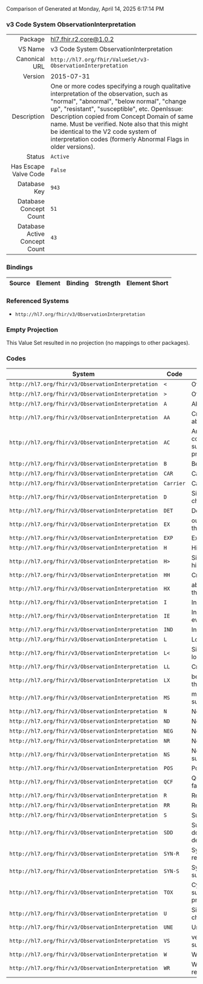 Comparison of 
Generated at Monday, April 14, 2025 6:17:14 PM

### v3 Code System ObservationInterpretation

|      |     |
| ---: | --- |
| Package | hl7.fhir.r2.core@1.0.2 |
| VS Name | v3 Code System ObservationInterpretation |
| Canonical URL | `http://hl7.org/fhir/ValueSet/v3-ObservationInterpretation` |
| Version | 2015-07-31 |
| Description | One or more codes specifying a rough qualitative interpretation of the observation, such as "normal", "abnormal", "below normal", "change up", "resistant", "susceptible", etc.  OpenIssue: Description copied from Concept Domain of same name.  Must be verified.  Note also that this might be identical to the V2 code system of interpretation codes (formerly Abnormal Flags in older versions). |
| Status | `Active` |
| Has Escape Valve Code | `False` |
| Database Key | `943` |
| Database Concept Count | `51` |
| Database Active Concept Count | `43` |
### Bindings

| Source | Element | Binding | Strength | Element Short |
| ------ | ------- | ------- | -------- | ------------- |

### Referenced Systems

* `http://hl7.org/fhir/v3/ObservationInterpretation`
### Empty Projection

This Value Set resulted in no projection (no mappings to other packages).

### Codes

| System | Code | Display |
| ------ | ---- | ------- |
| `http://hl7.org/fhir/v3/ObservationInterpretation` | `<` | Off scale low |
| `http://hl7.org/fhir/v3/ObservationInterpretation` | `>` | Off scale high |
| `http://hl7.org/fhir/v3/ObservationInterpretation` | `A` | Abnormal |
| `http://hl7.org/fhir/v3/ObservationInterpretation` | `AA` | Critical abnormal |
| `http://hl7.org/fhir/v3/ObservationInterpretation` | `AC` | Anti-complementary substances present |
| `http://hl7.org/fhir/v3/ObservationInterpretation` | `B` | Better |
| `http://hl7.org/fhir/v3/ObservationInterpretation` | `CAR` | Carrier |
| `http://hl7.org/fhir/v3/ObservationInterpretation` | `Carrier` | Carrier |
| `http://hl7.org/fhir/v3/ObservationInterpretation` | `D` | Significant change down |
| `http://hl7.org/fhir/v3/ObservationInterpretation` | `DET` | Detected |
| `http://hl7.org/fhir/v3/ObservationInterpretation` | `EX` | outside threshold |
| `http://hl7.org/fhir/v3/ObservationInterpretation` | `EXP` | Expected |
| `http://hl7.org/fhir/v3/ObservationInterpretation` | `H` | High |
| `http://hl7.org/fhir/v3/ObservationInterpretation` | `H>` | Significantly high |
| `http://hl7.org/fhir/v3/ObservationInterpretation` | `HH` | Critical high |
| `http://hl7.org/fhir/v3/ObservationInterpretation` | `HX` | above high threshold |
| `http://hl7.org/fhir/v3/ObservationInterpretation` | `I` | Intermediate |
| `http://hl7.org/fhir/v3/ObservationInterpretation` | `IE` | Insufficient evidence |
| `http://hl7.org/fhir/v3/ObservationInterpretation` | `IND` | Indeterminate |
| `http://hl7.org/fhir/v3/ObservationInterpretation` | `L` | Low |
| `http://hl7.org/fhir/v3/ObservationInterpretation` | `L<` | Significantly low |
| `http://hl7.org/fhir/v3/ObservationInterpretation` | `LL` | Critical low |
| `http://hl7.org/fhir/v3/ObservationInterpretation` | `LX` | below low threshold |
| `http://hl7.org/fhir/v3/ObservationInterpretation` | `MS` | moderately susceptible |
| `http://hl7.org/fhir/v3/ObservationInterpretation` | `N` | Normal |
| `http://hl7.org/fhir/v3/ObservationInterpretation` | `ND` | Not detected |
| `http://hl7.org/fhir/v3/ObservationInterpretation` | `NEG` | Negative |
| `http://hl7.org/fhir/v3/ObservationInterpretation` | `NR` | Non-reactive |
| `http://hl7.org/fhir/v3/ObservationInterpretation` | `NS` | Non-susceptible |
| `http://hl7.org/fhir/v3/ObservationInterpretation` | `POS` | Positive |
| `http://hl7.org/fhir/v3/ObservationInterpretation` | `QCF` | Quality control failure |
| `http://hl7.org/fhir/v3/ObservationInterpretation` | `R` | Resistant |
| `http://hl7.org/fhir/v3/ObservationInterpretation` | `RR` | Reactive |
| `http://hl7.org/fhir/v3/ObservationInterpretation` | `S` | Susceptible |
| `http://hl7.org/fhir/v3/ObservationInterpretation` | `SDD` | Susceptible-dose dependent |
| `http://hl7.org/fhir/v3/ObservationInterpretation` | `SYN-R` | Synergy - resistant |
| `http://hl7.org/fhir/v3/ObservationInterpretation` | `SYN-S` | Synergy - susceptible |
| `http://hl7.org/fhir/v3/ObservationInterpretation` | `TOX` | Cytotoxic substance present |
| `http://hl7.org/fhir/v3/ObservationInterpretation` | `U` | Significant change up |
| `http://hl7.org/fhir/v3/ObservationInterpretation` | `UNE` | Unexpected |
| `http://hl7.org/fhir/v3/ObservationInterpretation` | `VS` | very susceptible |
| `http://hl7.org/fhir/v3/ObservationInterpretation` | `W` | Worse |
| `http://hl7.org/fhir/v3/ObservationInterpretation` | `WR` | Weakly reactive |
